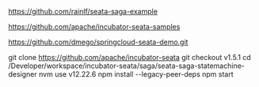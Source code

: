 https://github.com/rainlf/seata-saga-example

https://github.com/apache/incubator-seata-samples

https://github.com/dmego/springcloud-seata-demo.git

git clone https://github.com/apache/incubator-seata
git checkout v1.5.1
cd  /Developer/workspace/incubator-seata/saga/seata-saga-statemachine-designer
nvm use v12.22.6
npm install --legacy-peer-deps
npm start
